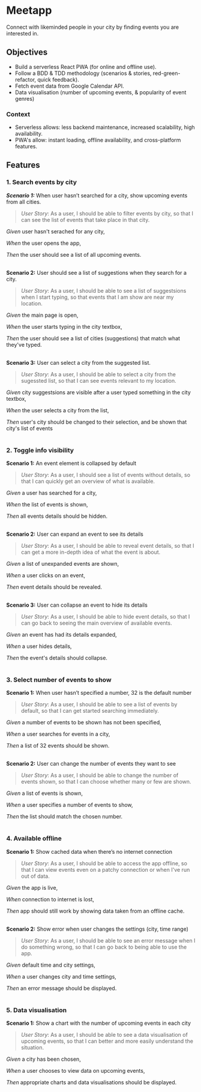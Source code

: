 # Meetapp
Connect with likeminded people in your city by finding events you are interested in.

## Objectives
- Build a serverless React PWA (for online and offline use).
- Follow a BDD & TDD methodology (scenarios & stories, red-green-refactor, quick feedback).
- Fetch event data from Google Calendar API.
- Data visualisation (number of upcoming events, & popularity of event genres)

### Context
- Serverless allows: less backend maintenance, increased scalability, high availability.
- PWA's allow: instant loading, offline availability, and cross-platform features.

## Features

### **1. Search events by city**
***Scenario 1:*** When user hasn’t searched for a city, show upcoming events from all cities.

>*User Story*:  As a user, I should be able to filter events by city, so that I can see the list of events that take place in that city.

*Given* user hasn't serached for any city,

*When* the user opens the app,

*Then* the user should see a list of all upcoming events.
<br><br>

**Scenario 2:** User should see a list of suggestions when they search for a city.

>*User Story*:  As a user, I should be able to see a list of suggestsions when I start typing, so that events that I am show are near my location.

*Given* the main page is open,

*When* the user starts typing in the city textbox,

*Then* the user should see a list of cities (suggestions) that match what they've typed.
<br><br>

**Scenario 3:** User can select a city from the suggested list.

>*User Story*:  As a user, I should be able to select a city from the sugessted list, so that I can see events relevant to my location.

*Given* city suggestsions are visible after a user typed something in the city textbox,

*When* the user selects a city from the list,

*Then*  user's city should be changed to their selection, and be shown that city's list of events
<br><br>

### **2. Toggle info visibility**
**Scenario 1:** An event element is collapsed by default

>*User Story*:  As a user, I should see a list of events without details, so that I can quickly get an overview of what is available.

*Given* a user has searched for a city,

*When* the list of events is shown,

*Then* all events details should be hidden.
<br><br>

**Scenario 2:** User can expand an event to see its details

>*User Story*:  As a user, I should be able to reveal event details, so that I can get a more in-depth idea of what the event is about.

*Given* a list of unexpanded events are shown,

*When* a user clicks on an event,

*Then* event details should be revealed.
<br><br>

**Scenario 3:** User can collapse an event to hide its details

>*User Story*:  As a user, I should be able to hide event details, so that I can go back to seeing the main overview of available events.

*Given* an event has had its details expanded,

*When* a user hides details,

*Then* the event's details should collapse.
<br><br>

### **3. Select number of events to show**
**Scenario 1:** When user hasn’t specified a number, 32 is the default number

>*User Story*:  As a user, I should be able to see a list of events by default, so that I can get started searching immediately.

*Given* a number of events to be shown has not been specified,

*When* a user searches for events in a city,

*Then* a list of 32 events should be shown.
<br><br>

**Scenario 2:** User can change the number of events they want to see

>*User Story*:  As a user, I should be able to change the number of events shown, so that I can choose whether many or few are shown.

*Given* a list of events is shown,

*When* a user specifies a number of events to show,

*Then* the list should match the chosen number.
<br><br>


### **4. Available offline**
**Scenario 1:** Show cached data when there’s no internet connection

>*User Story*:  As a user, I should be able to access the app offline, so that I can view events even on a patchy connection or when I've run out of data.

*Given* the app is live,

*When* connection to internet is lost,

*Then* app should still work by showing data taken from an offline cache.
<br><br>

**Scenario 2:** Show error when user changes the settings (city, time range)

>*User Story*:  As a user, I should be able to see an error message when I do something wrong, so that I can go back to being able to use the app.

*Given* default time and city settings,

*When* a user changes city and time settings,

*Then* an error message should be displayed.
<br><br>


### 5. **Data visualisation**
**Scenario 1:** Show a chart with the number of upcoming events in each city

>*User Story*:  As a user, I should be able to see a data visualisation of upcoming events, so that I can better and more easily understand the situation.

*Given* a city has been chosen,

*When* a user chooses to view data on upcoming events,

*Then* appropriate charts and data visualisations should be displayed.
